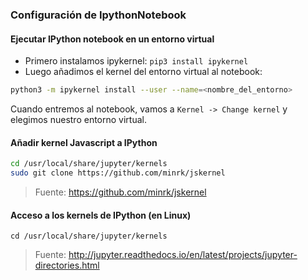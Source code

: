 ### Configuración de IpythonNotebook

#### Ejecutar IPython notebook en un entorno virtual

- Primero instalamos ipykernel: `pip3 install ipykernel`
- Luego añadimos el kernel del entorno virtual al notebook: 
```sh
python3 -m ipykernel install --user --name=<nombre_del_entorno>
```

Cuando entremos al notebook, vamos a `Kernel -> Change kernel` y elegimos nuestro entorno virtual.

#### Añadir kernel Javascript a IPython
```sh
cd /usr/local/share/jupyter/kernels
sudo git clone https://github.com/minrk/jskernel
```

>Fuente: https://github.com/minrk/jskernel


#### Acceso a los kernels de IPython (en Linux)

`cd /usr/local/share/jupyter/kernels`

>Fuente: http://jupyter.readthedocs.io/en/latest/projects/jupyter-directories.html